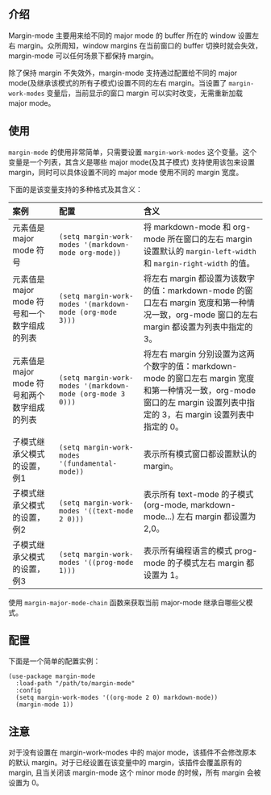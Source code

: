 ## 介绍
Margin-mode 主要用来给不同的 major mode 的 buffer 所在的 window 设置左右 margin。众所周知，window margins 在当前窗口的 buffer 切换时就会失效，margin-mode 可以任何场景下都保持 margin。

除了保持 margin 不失效外，margin-mode 支持通过配置给不同的 major mode(及继承该模式的所有子模式)设置不同的左右 margin。当设置了 `margin-work-modes` 变量后，当前显示的窗口 margin 可以实时改变，无需重新加载 major mode。

## 使用
`margin-mode` 的使用非常简单，只需要设置 `margin-work-modes` 这个变量。这个变量是一个列表，其含义是哪些 major mode(及其子模式) 支持使用该包来设置 margin，同时可以具体设置不同的 major mode 使用不同的 margin 宽度。

下面的是该变量支持的多种格式及其含义：

| 案例                                         | 配置                                                       | 含义                                                                                                                                                                      |
|:---------------------------------------------|:-----------------------------------------------------------|:--------------------------------------------------------------------------------------------------------------------------------------------------------------------------|
| 元素值是 major mode 符号                     | `(setq margin-work-modes '(markdown-mode org-mode))`       | 将 markdown-mode 和 org-mode 所在窗口的左右 margin 设置默认的 `margin-left-width` 和 `margin-right-width` 的值。                                                          |
| 元素值是 major mode 符号和一个数字组成的列表 | `(setq margin-work-modes '(markdown-mode (org-mode 3)))`   | 将左右 margin 都设置为该数字的值：markdown-mode 的窗口左右 margin 宽度和第一种情况一致，org-mode 窗口的左右 margin 都设置为列表中指定的 3。                               |
| 元素值是 major mode 符号和两个数字组成的列表 | `(setq margin-work-modes '(markdown-mode (org-mode 3 0)))` | 将左右 margin 分别设置为这两个数字的值：markdown-mode 的窗口左右 margin 宽度和第一种情况一致，org-mode 窗口的左 margin 设置列表中指定的 3，右 margin 设置列表中指定的 0。 |
| 子模式继承父模式的设置，例1                  | `(setq margin-work-modes '(fundamental-mode))`             | 表示所有模式窗口都设置默认的 margin。                                                                                                                                     |
| 子模式继承父模式的设置，例2                  | `(setq margin-work-modes '((text-mode 2 0)))`              | 表示所有 text-mode 的子模式(org-mode, markdown-mode...) 左右 margin 都设置为 2,0。                                                                                        |
| 子模式继承父模式的设置，例3                  | `(setq margin-work-modes '((prog-mode 1)))`                | 表示所有编程语言的模式 prog-mode 的子模式左右 margin 都设置为 1。                                                                                                         |

使用 `margin-major-mode-chain` 函数来获取当前 major-mode 继承自哪些父模式。

## 配置

下面是一个简单的配置实例：

    (use-package margin-mode
      :load-path "/path/to/margin-mode"
      :config
      (setq margin-work-modes '((org-mode 2 0) markdown-mode))
      (margin-mode 1))

## 注意
对于没有设置在 margin-work-modes 中的 major mode，该插件不会修改原本的默认 margin。对于已经设置在该变量中的 margin，该插件会覆盖原有的 margin, 且当关闭该 margin-mode 这个 minor mode 的时候，所有 margin 会被设置为 0。
